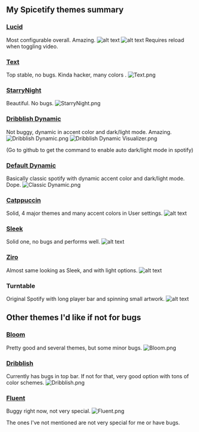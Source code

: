 
## My Spicetify themes summary

### [Lucid](https://github.com/sanoojes/spicetify-lucid?tab=readme-ov-file#screenshots)

Most configurable overall. Amazing.
![alt text](lucid1.png)
![alt text](lucid2.png)
Requires reload when toggling video.

### [Text](https://github.com/spicetify/spicetify-themes/blob/master/THEMES.md#text)

Top stable, no bugs. Kinda hacker, many colors .
![Text.png](Text.png)

### [StarryNight](https://github.com/spicetify/spicetify-themes/blob/master/THEMES.md#starrynight)

Beautiful. No bugs.
![StarryNight.png](StarryNight.png)

### [Dribblish Dynamic](https://github.com/JulienMaille/dribbblish-dynamic-theme)

Not buggy, dynamic in accent color and dark/light mode. Amazing.
![Dribblish Dynamic.png](DribblishDynamic.png)
![Dribblish Dynamic Visualizer.png](DribblishDynamicVisualizer.png)

(Go to github to get the command to enable auto dark/light mode in spotify)

### [Default Dynamic](https://github.com/JulienMaille/spicetify-dynamic-theme)

Basically classic spotify with dynamic accent color and dark/light mode. Dope.
![Classic Dynamic.png](ClassicDynamic.png)

### [Catppuccin](https://github.com/catppuccin/spicetify) 

Solid, 4 major themes and many accent colors in User settings.
![alt text](catpuccin.png)

### [Sleek](https://github.com/spicetify/spicetify-themes/blob/master/THEMES.md#sleek)

Solid one, no bugs and performs well.
![alt text](sleek.png)

### [Ziro](https://github.com/spicetify/spicetify-themes/blob/master/THEMES.md#ziro)

Almost same looking as Sleek, and with light options.
![alt text](ziro.png)



### Turntable

Original Spotify with long player bar and spinning small artwork.
![alt text](turntable.png)


## Other themes I'd like if not for bugs

### [Bloom](https://github.com/nimsandu/spicetify-bloom)

Pretty good and several themes, but some minor bugs.
![Bloom.png](bloom.png)

### [Dribblish](https://github.com/spicetify/spicetify-themes/blob/master/THEMES.md#dribbblish)

Currently has bugs in top bar. If not for that, very good option with tons of color schemes.
![Dribblish.png](Dribblish.png)

### [Fluent](https://github.com/williamckha/spicetify-fluent)

Buggy right now, not very special.
![Fluent.png](Fluent.png)

The ones I've not mentioned are not very special for me or have bugs. 
